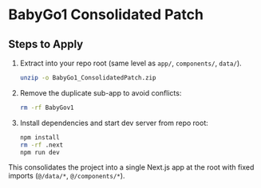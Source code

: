 # BabyGo1 Consolidated Patch

## Steps to Apply

1. Extract into your repo root (same level as `app/`, `components/`, `data/`).
   ```bash
   unzip -o BabyGo1_ConsolidatedPatch.zip
   ```

2. Remove the duplicate sub-app to avoid conflicts:
   ```bash
   rm -rf BabyGov1
   ```

3. Install dependencies and start dev server from repo root:
   ```bash
   npm install
   rm -rf .next
   npm run dev
   ```

This consolidates the project into a single Next.js app at the root with fixed imports (`@/data/*`, `@/components/*`).
